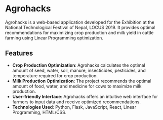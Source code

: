 # Agrohacks

Agrohacks is a web-based application developed for the Exhibition at the National Technological Festival of Nepal, LOCUS 2019. It provides optimal recommendations for maximizing crop production and milk yield in cattle farming using Linear Programming optimization. 

## Features

- **Crop Production Optimization**: Agrohacks calculates the optimal amount of seed, water, soil, manure, insecticides, pesticides, and temperature required for crop production.
- **Milk Production Optimization**: The project recommends the optimal amount of food, water, and medicine for cows to maximize milk production.
- **User-friendly Interface**: Agrohacks offers an intuitive web interface for farmers to input data and receive optimized recommendations.
- **Technologies Used**: Python, Flask, JavaScript, React, Linear Programming, HTML/CSS.


